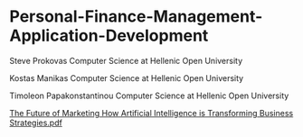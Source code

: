 # Personal-Finance-Management-Application-Development
Steve Prokovas Computer Science at Hellenic Open University

Kostas Manikas Computer Science at Hellenic Open University 

Timoleon Papakonstantinou Computer Science at Hellenic Open University 


[The Future of Marketing How Artificial Intelligence is Transforming Business Strategies.pdf](https://github.com/user-attachments/files/16200350/The.Future.of.Marketing.How.Artificial.Intelligence.is.Transforming.Business.Strategies.pdf)
